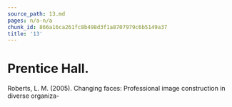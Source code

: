 ```yaml
---
source_path: 13.md
pages: n/a-n/a
chunk_id: 866a16ca261fc8b498d3f1a8707979c6b5149a37
title: '13'
---
```

# Prentice Hall.

Roberts, L. M. (2005). Changing faces: Professional image construction in diverse organiza-
